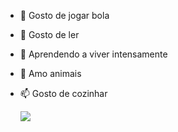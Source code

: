 - 👋 Gosto de jogar bola
- 👀  Gosto de ler
- 🌱 Aprendendo a viver intensamente
- 💞️ Amo animais
- 📫 Gosto de cozinhar

  
  ![](https://tenor.com/pt-BR/view/cat-cat-love-cat-heart-cat-heart-eyes-heart-eyes-gif-23823346)
